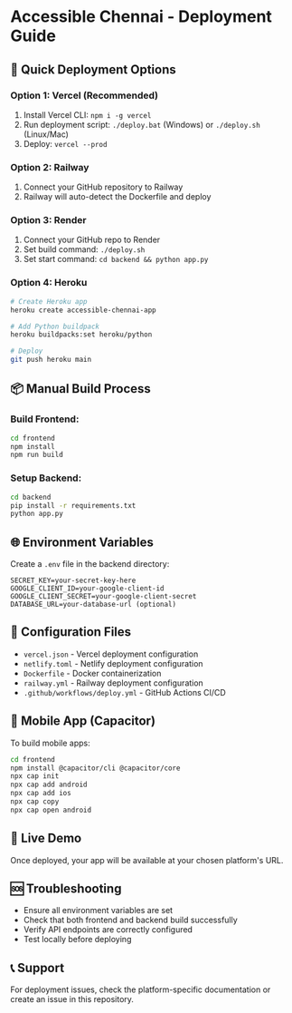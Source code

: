 # Accessible Chennai - Deployment Guide

## 🚀 Quick Deployment Options

### Option 1: Vercel (Recommended)
1. Install Vercel CLI: `npm i -g vercel`
2. Run deployment script: `./deploy.bat` (Windows) or `./deploy.sh` (Linux/Mac)
3. Deploy: `vercel --prod`

### Option 2: Railway
1. Connect your GitHub repository to Railway
2. Railway will auto-detect the Dockerfile and deploy

### Option 3: Render
1. Connect your GitHub repo to Render
2. Set build command: `./deploy.sh`
3. Set start command: `cd backend && python app.py`

### Option 4: Heroku
```bash
# Create Heroku app
heroku create accessible-chennai-app

# Add Python buildpack
heroku buildpacks:set heroku/python

# Deploy
git push heroku main
```

## 📦 Manual Build Process

### Build Frontend:
```bash
cd frontend
npm install
npm run build
```

### Setup Backend:
```bash
cd backend
pip install -r requirements.txt
python app.py
```

## 🌐 Environment Variables

Create a `.env` file in the backend directory:
```
SECRET_KEY=your-secret-key-here
GOOGLE_CLIENT_ID=your-google-client-id
GOOGLE_CLIENT_SECRET=your-google-client-secret
DATABASE_URL=your-database-url (optional)
```

## 🔧 Configuration Files

- `vercel.json` - Vercel deployment configuration
- `netlify.toml` - Netlify deployment configuration  
- `Dockerfile` - Docker containerization
- `railway.yml` - Railway deployment configuration
- `.github/workflows/deploy.yml` - GitHub Actions CI/CD

## 📱 Mobile App (Capacitor)

To build mobile apps:
```bash
cd frontend
npm install @capacitor/cli @capacitor/core
npx cap init
npx cap add android
npx cap add ios
npx cap copy
npx cap open android
```

## 🚀 Live Demo

Once deployed, your app will be available at your chosen platform's URL.

## 🆘 Troubleshooting

- Ensure all environment variables are set
- Check that both frontend and backend build successfully
- Verify API endpoints are correctly configured
- Test locally before deploying

## 📞 Support

For deployment issues, check the platform-specific documentation or create an issue in this repository.

